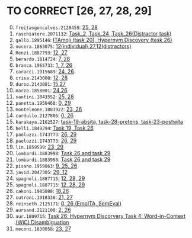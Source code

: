 # TO CORRECT [26, 27, 28, 29]
0. `freitasgoncalves.2128459`: [25, 28](https://drive.google.com/drive/folders/1m4ESJB2Wu3Wi2wxXXqg5TU9bep9Wr_nX?usp=drive_link)
1. `raschiatore.2071132`: [Task_2 ,Task_24 ,Task_26(Distractor task)](https://drive.google.com/file/d/1PbLRK9iiDpxeftNUeI_l5XIRNxvJFNFO/view?usp=sharing)
2. `gallo.1895146`: [ITAmoji (task 20), Hypernym Discovery (task 26)](https://drive.google.com/file/d/1aE21WXnMLueR6tkuG4ZmOSTdlSOcVmKT/view?usp=sharing)
3. `nocera.1863075`: [12(individual),27,12(distractors)](https://drive.google.com/file/d/1SeeN0ihPalqMEDBM7OwS6SA6vjdGYpiy/view?usp=sharing)
4. `Renzi.1887793`: [12, 27](https://drive.google.com/file/d/16XmM6EW4fMIVF1Sw1dwUH7SD8vJyqZb7/view?usp=sharing)
5. `berardo.1814724`: [7, 28](https://drive.google.com/drive/folders/14VuG_gqkmnXCM2mKb-MLWerqfPSZRiJa?usp=sharing)
6. `branca.1965733`: [1, 7, 26](https://drive.google.com/file/d/102pc4kRGzfD-cu6_8NogjHgjOxKqSYrT/view?usp=sharing)
7. `caracci.1915689`: [24, 26](https://drive.google.com/file/d/1YKbXjaHF_LibrOj3PMYrif4n2JYufDvM/view?usp=sharing)
8. `crisa.2143080`: [12, 28](https://drive.google.com/file/d/1yK2KkEXWuXLL4z2Da_5ZjFPvRWbpYLQu/view?usp=sharing)
9. `durso.2143081`: [15,27](https://drive.google.com/file/d/1NG1PPrOmL7NTI_WCK7Aar9FrCYG4hdwN/view?usp=sharing)
10. `marzo.1858001`: [24 26](https://drive.google.com/drive/folders/1oipZdURYdkfheRlskbLOsaQdyY7EvAfU?usp=sharing)
11. `santini.1843552`: [25, 28](https://drive.google.com/drive/folders/13rwvLTg_C1YkUVN3g8hFGEJNjuTklXZm?usp=drive_link)
12. `panetta.1950468`: [0, 29](https://drive.google.com/file/d/1Q_ibNGyA1vuPFiJcKDev3CZ4agujCnPS/view?usp=sharing)
13. `monteleone.1883922`: [23, 26](https://drive.google.com/file/d/1Sq5UByLoIE9CgZ0lXZV7tz6MfeEOEr6Q/view?usp=sharing)
14. `cardullo.2127806`: [0, 26](https://drive.google.com/file/d/1eVHUnaQrn6USO7F9P-uuuqo_Q3w991kE/view?usp=sharing)
15. `karakaya.2162527`: [task-19-absita, task-28-pretens, task-23-postwita](https://drive.google.com/file/d/1-IrlBIwctpsjuWcAp8WxzPli29GjfxrK/view?usp=sharing)
16. `belli.1849294`: [Task 19, Task 26](https://drive.google.com/drive/folders/16z_8mf48fObhlXMX8hZ85Xm1kXloBd18?usp=sharing)
17. `paoluzzi.1743773`: [26, 29](https://drive.google.com/file/d/12V4EODCt_HZpAw7Bk5T5hrNMVV66N6EB/view?usp=sharing)
18. `paoluzzi.1743773`: [26, 29](https://drive.google.com/file/d/12V4EODCt_HZpAw7Bk5T5hrNMVV66N6EB/view?usp=sharing)
19. `lin.1859599`: [23, 29](https://drive.google.com/file/d/1MGnoe0VHrPxy06q7gHKsni61iKBFwgat/view?usp=sharing)
20. `lombardi.1883998`: [Task 26 and task 29](https://drive.google.com/file/d/1YpbmlHkcCRHC3JQ9II670SdRm_GANRu8/view?usp=sharing)
21. `lombardi.1883998`: [Task 26 and task 29](https://drive.google.com/file/d/1YpbmlHkcCRHC3JQ9II670SdRm_GANRu8/view?usp=sharing)
22. `pisano.1959863`: [9, 25, 26](https://drive.google.com/file/d/1xeR8BKafDQ5GfjYwFuBw9tiGJiVxJNGa/view?usp=drive_link)
23. `javid.2047305`: [29, 12](https://drive.google.com/drive/folders/1bObQWHHWSIyFoZAOl2N4BsNfgF_eBvFm)
24. `spagnoli.1887715`: [12, 28, 29](https://drive.google.com/file/d/12ax8CNXBuRec_aVW5eU0SXdz_U94d94a/view?usp=sharing)
25. `spagnoli.1887715`: [12, 28, 29](https://drive.google.com/file/d/12ax8CNXBuRec_aVW5eU0SXdz_U94d94a/view?usp=sharing)
26. `cakoni.1985088`: [18,26](https://drive.google.com/file/d/1thvIzRMKs5CfXLP2QAoXK2ZwmMjlnV0x/view?usp=sharing)
27. `cutroni.1918336`: [21, 27](https://drive.google.com/file/d/1j93AVueqYCBUDZh9aQu5BzinC9SfUEcX/view?usp=drive_link)
28. `reinseth.2125171`: [0, 26 (EmoITA, SemEval)](https://drive.google.com/drive/folders/1AJ3erEeETGw2meHeQAqEFkTr_z12UjuC?usp=drive_link)
29. `aursand.2121100`: [2, 26](https://drive.google.com/drive/folders/1wMNg3EDonpevp-rPzreE-7KlNGOhzFZx?usp=share_link)
30. `aur.1809715`: [Task 26: Hypernym Discorvery
Task 4: Word-in-Context (WiC) Disambiguation](https://drive.google.com/file/d/1xn-XLuhcGgo6N1pkbygqwYp-hAQ_IDlQ/view?usp=sharing)
31. `meconi.1838058`: [23, 27](https://drive.google.com/file/d/1CHk_VyN-_onqi6gzHoZicWFJJBYfGhRp/view?usp=sharing)
